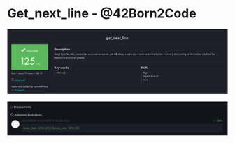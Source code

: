 # Get_next_line - @42Born2Code
<img src="https://github.com/Pokalie566/Get_next_line/blob/main/Screenshot%20from%202024-10-26%2011-50-32.png" />

![Text](https://github.com/Pokalie566/Get_next_line/blob/main/Screenshot%20from%202024-10-26%2011-50-53.png)
